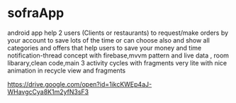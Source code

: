 # sofraApp

android app help 2 users (Clients or restaurants)  to request/make orders by your account to save lots of the time or can choose also and show all categories and offers that help users to save your money and time notification-thread concept with firebase,mvvm pattern and live data , room libarary,clean code,main 3 activity cycles with fragments very lite with nice animation in recycle view and fragments


https://drive.google.com/open?id=1ikcKWEp4aJ-WHavgcCya8K1m2yfN3sF3
